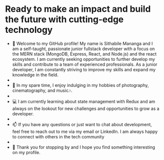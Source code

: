 # Ready to make an impact and build the future with cutting-edge technology 

- 👋 Welcome to my GitHub profile! My name is Sithabile Mananga and I am a self-taught, passionate junior fullstack developer with a focus on the MERN stack (MongoDB, Express, React, and Node.js) and the react ecosystem. I am currently seeking opportunities to further develop my skills and contribute to a team of experienced professionals. As a junior developer, I am constantly striving to improve my skills and expand my knowledge in the field.
- 
- 📸 In my spare time, I enjoy indulging in my hobbies of photography, cinematography, and music🎶. 
- 
- 💻 I am currently learning about state management with Redux and am always on the lookout for new challenges and opportunities to grow as a developer.
- 
- 📫 If you have any questions or just want to chat about development, feel free to reach out to me via my email or LinkedIn. I am always happy to connect with others in the tech community
-
- 💞️ Thank you for stopping by and I hope you find something interesting on my profile.



<!---
IamSithabile/IamSithabile is a ✨ special ✨ repository because its `README.md` (this file) appears on your GitHub profile.
You can click the Preview link to take a look at your changes.
--->

